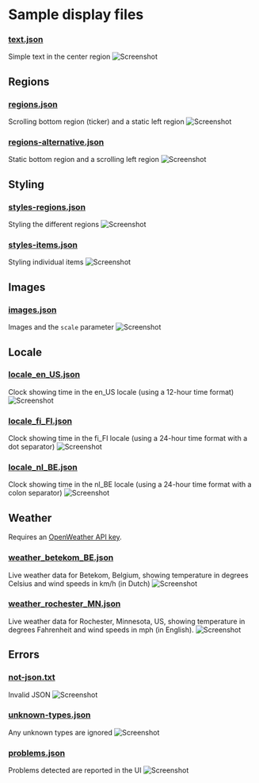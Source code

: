 
# Sample display files

### [text.json](text.json)
Simple text in the center region
![Screenshot](text.png "Screenshot")


## Regions

### [regions.json](regions.json)
Scrolling bottom region (ticker) and a static left region
![Screenshot](regions.png "Screenshot")

### [regions-alternative.json](regions-alternative.json)
Static bottom region and a scrolling left region
![Screenshot](regions-alternative.png "Screenshot")

## Styling

### [styles-regions.json](styles-regions.json)
Styling the different regions
![Screenshot](styles-regions.png "Screenshot")

### [styles-items.json](styles-items.json)
Styling individual items
![Screenshot](styles-items.png "Screenshot")

## Images

### [images.json](images.json)
Images and the `scale` parameter
![Screenshot](images.png "Screenshot")

## Locale

### [locale_en_US.json](locale_en_US.json)
Clock showing time in the en_US locale (using a 12-hour time format)
![Screenshot](locale_en_US.png "Screenshot")

### [locale_fi_FI.json](locale_fi_FI.json)
Clock showing time in the fi_FI locale (using a 24-hour time format with a dot separator)
![Screenshot](locale_fi_FI.png "Screenshot")

### [locale_nl_BE.json](locale_nl_BE.json)
Clock showing time in the nl_BE locale (using a 24-hour time format with a colon separator)
![Screenshot](locale_nl_BE.png "Screenshot")

## Weather

Requires an [OpenWeather API key](../README.md#set-openweather-api-key).

### [weather_betekom_BE.json](weather_betekom_BE.json)
Live weather data for Betekom, Belgium, showing temperature in degrees Celsius and wind speeds in km/h (in Dutch)
![Screenshot](weather_betekom_BE.png "Screenshot")

### [weather_rochester_MN.json](weather_rochester_MN.json)
Live weather data for Rochester, Minnesota, US, showing temperature in degrees Fahrenheit and wind speeds in mph (in English).
![Screenshot](weather_rochester_MN.png "Screenshot")

## Errors

### [not-json.txt](json.json)
Invalid JSON
![Screenshot](not-json.png "Screenshot")

### [unknown-types.json](unknown-types.json)
Any unknown types are ignored
![Screenshot](unknown-types.png "Screenshot")

### [problems.json](problems.json)
Problems detected are reported in the UI
![Screenshot](problems.png "Screenshot")
